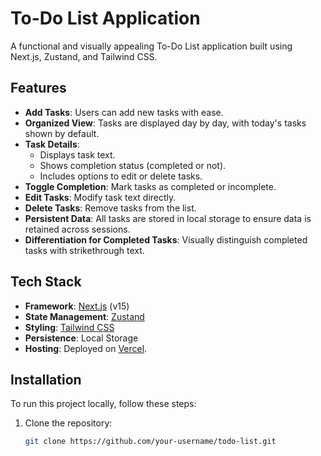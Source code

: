 # To-Do List Application

A functional and visually appealing To-Do List application built using Next.js, Zustand, and Tailwind CSS.

## Features

- **Add Tasks**: Users can add new tasks with ease.
- **Organized View**: Tasks are displayed day by day, with today's tasks shown by default.
- **Task Details**:
  - Displays task text.
  - Shows completion status (completed or not).
  - Includes options to edit or delete tasks.
- **Toggle Completion**: Mark tasks as completed or incomplete.
- **Edit Tasks**: Modify task text directly.
- **Delete Tasks**: Remove tasks from the list.
- **Persistent Data**: All tasks are stored in local storage to ensure data is retained across sessions.
- **Differentiation for Completed Tasks**: Visually distinguish completed tasks with strikethrough text.

## Tech Stack

- **Framework**: [Next.js](https://nextjs.org/) (v15)
- **State Management**: [Zustand](https://zustand-demo.pmnd.rs/)
- **Styling**: [Tailwind CSS](https://tailwindcss.com/)
- **Persistence**: Local Storage
- **Hosting**: Deployed on [Vercel](https://vercel.com/).

## Installation

To run this project locally, follow these steps:

1. Clone the repository:
   ```bash
   git clone https://github.com/your-username/todo-list.git
